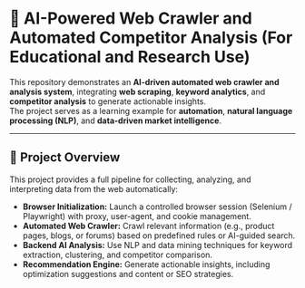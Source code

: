# 🧠 AI-Powered Web Crawler and Automated Competitor Analysis (For Educational and Research Use)

This repository demonstrates an **AI-driven automated web crawler and analysis system**, integrating **web scraping**, **keyword analytics**, and **competitor analysis** to generate actionable insights.  
The project serves as a learning example for **automation**, **natural language processing (NLP)**, and **data-driven market intelligence**.

---

## 🚀 Project Overview

This project provides a full pipeline for collecting, analyzing, and interpreting data from the web automatically:

- **Browser Initialization:** Launch a controlled browser session (Selenium / Playwright) with proxy, user-agent, and cookie management.
- **Automated Web Crawler:** Crawl relevant information (e.g., product pages, blogs, or forums) based on predefined rules or AI-guided search.
- **Backend AI Analysis:** Use NLP and data mining techniques for keyword extraction, clustering, and competitor comparison.
- **Recommendation Engine:** Generate actionable insights, including optimization suggestions and content or SEO strategies.
